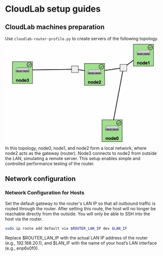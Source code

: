 # CloudLab setup guides
## CloudLab machines preparation
Use `cloudlab-router-profile.py` to create servers of the following topology.
![CloudLab Topology](https://github.com/qiling07/xrouter/blob/main/environment-setup/cloudlab_topology.png)
In this topology, node0, node1, and node2 form a local network, where node2 acts as the gateway (router). Node3 connects to node2 from outside the LAN, simulating a remote server. This setup enables simple and controlled performance testing of the router.

## Network configuration
### Network Configuration for Hosts
Set the default gateway to the router's LAN IP so that all outbound traffic is routed through the router. After setting this route, the host will no longer be reachable directly from the outside. You will only be able to SSH into the host via the router.

```bash
sudo ip route add default via $ROUTER_LAN_IP dev $LAN_IF
```

Replace $ROUTER_LAN_IP with the actual LAN IP address of the router (e.g., 192.168.20.1), and $LAN_IF with the name of your host’s LAN interface (e.g., enp6s0f0).

